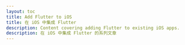 ```yaml
---
layout: toc
title: Add Flutter to iOS
title: 在 iOS 中集成 Flutter
description: Content covering adding Flutter to existing iOS apps.
description: 在 iOS 中集成 Flutter 的系列文章
---
```

